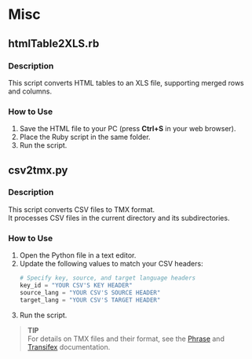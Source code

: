 # Misc

## htmlTable2XLS.rb  

### Description  
This script converts HTML tables to an XLS file, supporting merged rows and columns.  

### How to Use  
1. Save the HTML file to your PC (press **Ctrl+S** in your web browser).  
2. Place the Ruby script in the same folder.  
3. Run the script.  

## csv2tmx.py

### Description  
This script converts CSV files to TMX format.  
It processes CSV files in the current directory and its subdirectories.  

### How to Use  
1. Open the Python file in a text editor.  
2. Update the following values to match your CSV headers:  
   ```python
   # Specify key, source, and target language headers
   key_id = "YOUR CSV'S KEY HEADER"
   source_lang = "YOUR CSV'S SOURCE HEADER"
   target_lang = "YOUR CSV'S TARGET HEADER"
   ```  
3. Run the script.  

> **TIP**  
> For details on TMX files and their format, see the [Phrase](https://support.phrase.com/hc/ja/articles/6111346531484--TMX-Strings) and [Transifex](https://help.transifex.com/en/articles/6838724-tmx-files-and-format) documentation.  
